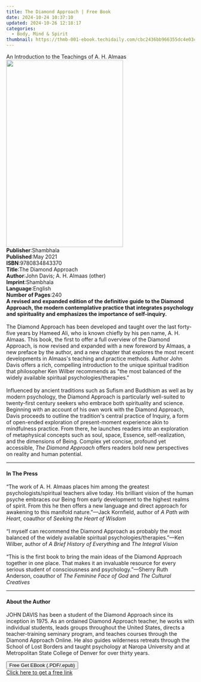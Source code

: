 ```yaml
---
title: The Diamond Approach | Free Book
date: 2024-10-24 10:37:10
updated: 2024-10-26 12:18:17
categories:
  - Body, Mind & Spirit
thumbnail: https://thmb-001-ebook.techidaily.com/cbc2436bb966355dc4e03c9080bb95445ac81e79733606c44ca4ce17db511f2a.jpg
---
```

<main id="book-container">
  <div class="flex flex-col">
    <div class="book-brief flex-1 py-6 px-4 sm:p-6 md:py-10 md:px-8">
      <!-- brief-->
      <div class="book-brief-main">
        An Introduction to the Teachings of A. H. Almaas
      </div>
    </div>
    <div
      class="book-meta-info flex-1 grid gap-4 col-start-1 col-end-3 row-start-1 sm:mb-6 sm:grid-cols-4 lg:gap-6 lg:col-start-2 lg:row-end-6 lg:row-span-6 lg:mb-0"
    >
      <div
        class="book-meta-info-left place-content-center mt-4 p-4 text-sm leading-6 col-start-2 col-span-2 dark:text-slate-400"
      >
        <img
          class="w-full h-500 object-cover rounded-lg sm:h-255 sm:col-span-2 lg:col-span-full"
          src="https://img-001-ebook.techidaily.com/39244d0bf4e986f5d135f8879b0f536caef378362388d62ac594392e103e7133.jpg"
          alt=""
          width="312"
          height="500"
        />
      </div>
      <div
        class="book-meta-info-right mt-2 col-start-1 row-start-2 col-span-3 self-center"
      >
        <!-- meta data  -->
        <div class="flex flex-col px-4 md:px-8">
          <div class="flex-1">
            <strong>Publisher</strong>:<span class="px-2">Shambhala</span>
          </div>
          <div class="flex-1">
            <strong>Published</strong>:<span class="px-2">May 2021</span>
          </div>
          <div class="flex-1">
            <strong>ISBN</strong>:<span class="px-2">9780834843370</span>
          </div>
          <div class="flex-1">
            <strong>Title</strong>:<span class="px-2"
              >The Diamond Approach</span
            >
          </div>
          <div class="flex-1">
            <strong>Author</strong>:<span class="px-2"
              >John Davis; A. H. Almaas (other)</span
            >
          </div>
          <div class="flex-1">
            <strong>Imprint</strong>:<span class="px-2">Shambhala</span>
          </div>
          <div class="flex-1">
            <strong>Language</strong>:<span class="px-2">English</span>
          </div>
          <div class="flex-1">
            <strong>Number of Pages</strong>:<span class="px-2">240</span>
          </div>
        </div>
      </div>
    </div>
    <div class="book-description flex-1 py-6 px-4 sm:p-6 md:py-10 md:px-8">
      <div class="book-description-main">
        <div accordion-content="" id="description">
          <b
            ><b
              >A revised and expanded edition of the definitive guide to the
              Diamond Approach, the modern contemplative practice that
              integrates psychology and spirituality and emphasizes the
              importance of self-inquiry.
            </b></b
          ><br /><br />The Diamond Approach has been developed and taught over
          the last forty-five years by Hameed Ali, who is known chiefly by his
          pen name, A. H. Almaas. This book, the first to offer a full overview
          of the Diamond Approach, is now revised and expanded with a new
          foreword by Almaas, a new preface by the author, and a new chapter
          that explores the most recent developments in Almaas's teaching and
          practice methods. Author John Davis offers a rich, compelling
          introduction to the unique spiritual tradition that philosopher Ken
          Wilber recommends as "the most balanced of the widely available
          spiritual psychologies/therapies." <br /><br />Influenced by ancient
          traditions such as Sufism and Buddhism as well as by modern
          psychology, the Diamond Approach is particularly well-suited to
          twenty-first century seekers who embrace both spirituality and
          science. Beginning with an account of his own work with the Diamond
          Approach, Davis proceeds to outline the tradition's central practice
          of Inquiry, a form of open-ended exploration of present-moment
          experience akin to mindfulness practice. From there, he launches
          readers into an exploration of metaphysical concepts such as soul,
          space, Essence, self-realization, and the dimensions of Being. Complex
          yet concise, profound yet accessible,
          <i>The Diamond Approach</i> offers readers bold new perspectives on
          reality and human potential.
        </div>
        <div class="accordion-fader"></div>
      </div>
    </div>
    <div class="book-excerpts flex-1 py-6 px-4 sm:p-6 md:py-10 md:px-8">
      <!-- excerpts-->
      <div class="book-excerpts-main">
        <hr />
        <h4 class="placeholder placeholder-heading">
          <span>In The Press</span>
        </h4>
        <p>
          “The work of A. H. Almaas places him among the greatest
          psychologists/spiritual teachers alive today. His brilliant vision of
          the human psyche embraces our Being from early development to the
          highest realms of spirit. From this he then offers a new language and
          direct approach for awakening to this manifold nature.”—Jack
          Kornfield, author of <i>A Path with Heart</i>, coauthor of
          <i>Seeking the Heart of Wisdom</i><br /><br />“I myself can recommend
          the Diamond Approach as probably the most balanced of the widely
          available spiritual psychologies/therapies.”—Ken Wilber, author of
          <i>A Brief History of Everything</i> and <i>The Integral Vision</i
          ><br /><br />“This is the first book to bring the main ideas of the
          Diamond Approach together in one place. That makes it an invaluable
          resource for every serious student of consciousness and
          psychology.”—Sherry Ruth Anderson, coauthor of
          <i>The Feminine Face of God</i> and <i>The Cultural Creatives</i>
        </p>
      </div>
    </div>
    <div class="book-about-author flex-1 py-6 px-4 sm:p-6 md:py-10 md:px-8">
      <!-- about author-->
      <div class="book-main-author-main">
        <hr />
        <h4 class="placeholder placeholder-heading">
          <span>About the Author</span>
        </h4>
        <p>
          JOHN DAVIS has been a student of the Diamond Approach since its
          inception in 1975. As an ordained Diamond Approach teacher, he works
          with individual students, leads groups throughout the United States,
          directs a teacher-training seminary program, and teaches courses
          through the Diamond Approach Online. He also guides wilderness
          retreats through the School of Lost Borders and taught psychology at
          Naropa University and at Metropolitan State College of Denver for over
          thirty years.
        </p>
      </div>
    </div>
    <div class="book-free-get flex-1 py-6 px-4 sm:p-6 md:py-10 md:px-8">
      <button
        id="btn-free-get"
        class="bg-blue-500 hover:bg-blue-700 text-white font-bold py-2 px-4 rounded"
      >
        Free Get EBook (.PDF/.epub)
      </button>
      <div id="countdown-display" class="px-2 text-lg mt-2"></div>
      <a
        id="free-link"
        class="hidden bg-blue-500 hover:bg-blue-700 text-white font-bold py-2 px-4 rounded"
        href="https://www.ebooks.com/en-us/book/210169466/the-diamond-approach/john-davis/"
        target="_blank"
        >Click here to get a free link</a
      >
    </div>
    <script>
      let countdownTime = 0;
      let countdownInterval = null;
      document
        .getElementById('btn-free-get')
        .addEventListener('click', startCountdown);
      function startCountdown() {
        countdownTime = new Date().getTime() + 60000 * 3;
        countdownInterval = setInterval(updateCountdown, 1000);
        document.getElementById('btn-free-get').disabled = true;
        document
          .getElementById('btn-free-get')
          .classList.add('bg-gray-500', 'cursor-not-allowed');
      }
      function updateCountdown() {
        let currentTime = new Date().getTime();
        let timeLeft = countdownTime - currentTime;
        let secondsLeft = Math.floor(timeLeft / 1000);
        document.getElementById('countdown-display').innerHTML =
          `Remaining time: ${secondsLeft} seconds.`;
        if (secondsLeft <= 0) {
          clearInterval(countdownInterval);
          document.getElementById('btn-free-get').classList.add('hidden');
          document.getElementById('free-link').classList.remove('hidden');
          document.getElementById('countdown-display').innerHTML = '';
        }
      }
    </script>
  </div>
</main>
